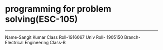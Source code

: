 # programming for problem solving(ESC-105)
--------------------------
Name-Sangit Kumar
Class Roll-1916067
Univ Roll- 1905150
Branch-Electrical Engineering
Class-B
